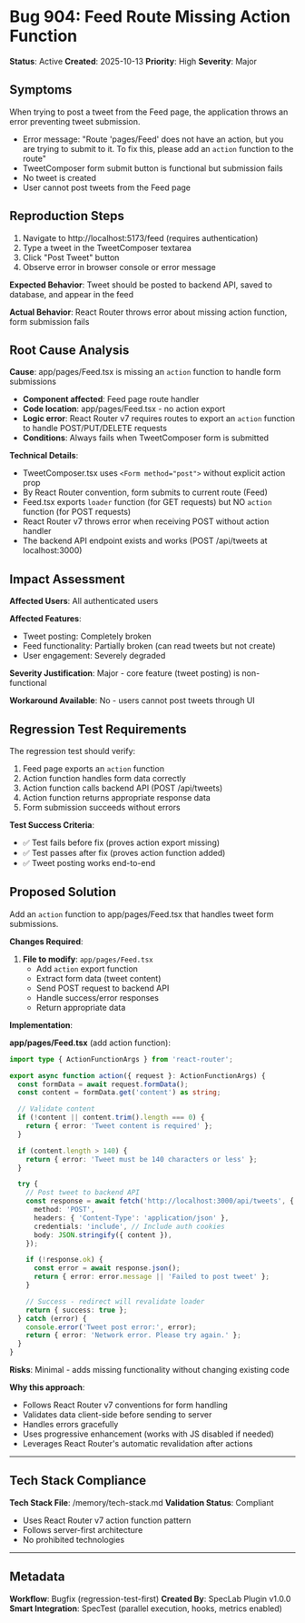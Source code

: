 # Bug 904: Feed Route Missing Action Function

**Status**: Active
**Created**: 2025-10-13
**Priority**: High
**Severity**: Major

## Symptoms

When trying to post a tweet from the Feed page, the application throws an error preventing tweet submission.

- Error message: "Route 'pages/Feed' does not have an action, but you are trying to submit to it. To fix this, please add an `action` function to the route"
- TweetComposer form submit button is functional but submission fails
- No tweet is created
- User cannot post tweets from the Feed page

## Reproduction Steps

1. Navigate to http://localhost:5173/feed (requires authentication)
2. Type a tweet in the TweetComposer textarea
3. Click "Post Tweet" button
4. Observe error in browser console or error message

**Expected Behavior**: Tweet should be posted to backend API, saved to database, and appear in the feed

**Actual Behavior**: React Router throws error about missing action function, form submission fails

## Root Cause Analysis

**Cause**: app/pages/Feed.tsx is missing an `action` function to handle form submissions

- **Component affected**: Feed page route handler
- **Code location**: app/pages/Feed.tsx - no action export
- **Logic error**: React Router v7 requires routes to export an `action` function to handle POST/PUT/DELETE requests
- **Conditions**: Always fails when TweetComposer form is submitted

**Technical Details**:
- TweetComposer.tsx uses `<Form method="post">` without explicit action prop
- By React Router convention, form submits to current route (Feed)
- Feed.tsx exports `loader` function (for GET requests) but NO `action` function (for POST requests)
- React Router v7 throws error when receiving POST without action handler
- The backend API endpoint exists and works (POST /api/tweets at localhost:3000)

## Impact Assessment

**Affected Users**: All authenticated users

**Affected Features**:
- Tweet posting: Completely broken
- Feed functionality: Partially broken (can read tweets but not create)
- User engagement: Severely degraded

**Severity Justification**: Major - core feature (tweet posting) is non-functional

**Workaround Available**: No - users cannot post tweets through UI

## Regression Test Requirements

The regression test should verify:

1. Feed page exports an `action` function
2. Action function handles form data correctly
3. Action function calls backend API (POST /api/tweets)
4. Action function returns appropriate response data
5. Form submission succeeds without errors

**Test Success Criteria**:
- ✅ Test fails before fix (proves action export missing)
- ✅ Test passes after fix (proves action function added)
- ✅ Tweet posting works end-to-end

## Proposed Solution

Add an `action` function to app/pages/Feed.tsx that handles tweet form submissions.

**Changes Required**:
1. **File to modify**: `app/pages/Feed.tsx`
   - Add `action` export function
   - Extract form data (tweet content)
   - Send POST request to backend API
   - Handle success/error responses
   - Return appropriate data

**Implementation**:

**app/pages/Feed.tsx** (add action function):
```typescript
import type { ActionFunctionArgs } from 'react-router';

export async function action({ request }: ActionFunctionArgs) {
  const formData = await request.formData();
  const content = formData.get('content') as string;

  // Validate content
  if (!content || content.trim().length === 0) {
    return { error: 'Tweet content is required' };
  }

  if (content.length > 140) {
    return { error: 'Tweet must be 140 characters or less' };
  }

  try {
    // Post tweet to backend API
    const response = await fetch('http://localhost:3000/api/tweets', {
      method: 'POST',
      headers: { 'Content-Type': 'application/json' },
      credentials: 'include', // Include auth cookies
      body: JSON.stringify({ content }),
    });

    if (!response.ok) {
      const error = await response.json();
      return { error: error.message || 'Failed to post tweet' };
    }

    // Success - redirect will revalidate loader
    return { success: true };
  } catch (error) {
    console.error('Tweet post error:', error);
    return { error: 'Network error. Please try again.' };
  }
}
```

**Risks**: Minimal - adds missing functionality without changing existing code

**Why this approach**:
- Follows React Router v7 conventions for form handling
- Validates data client-side before sending to server
- Handles errors gracefully
- Uses progressive enhancement (works with JS disabled if needed)
- Leverages React Router's automatic revalidation after actions

---

## Tech Stack Compliance

**Tech Stack File**: /memory/tech-stack.md
**Validation Status**: Compliant

- Uses React Router v7 action function pattern
- Follows server-first architecture
- No prohibited technologies

---

## Metadata

**Workflow**: Bugfix (regression-test-first)
**Created By**: SpecLab Plugin v1.0.0
**Smart Integration**: SpecTest (parallel execution, hooks, metrics enabled)
